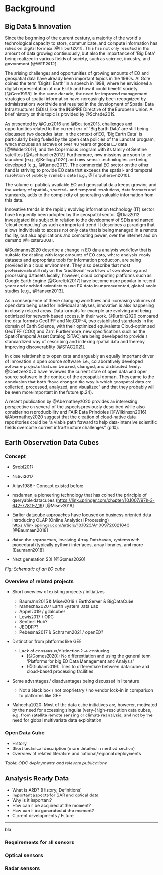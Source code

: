 # Background

## Big Data & Innovation

Since the beginning of the current century, a majority of the world's technological capacity to store, communicate, and compute information has relied on digital formats [@Hilbert2011]. This has not only resulted in the amount of data growing continuously, but also the importance of 'Big Data' being realized in various fields of society, such as science, industry, and government [@WEF2012]. 

The arising challenges and opportunities of growing amounts of EO and geospatial data have already been important topics in the 1990s. Al Gore coined the term 'Digital Earth' in a speech in 1998, where he envisioned a digital representation of our Earth and how it could benefit society [@Gore1998]. In the same decade, the need for improved management strategies of spatial information have increasingly been recognized by administrations worldwide and resulted in the development of Spatial Data Infrastructures (SDIs), like the INSPIRE Directive of the European Union. A brief history on this topic is provided by @Schade2019.

As presented by @Guo2016 and @Boulton2018, challenges and opportunities related to the current era of 'Big Earth Data' are still being discussed two decades later. In the context of EO, 'Big Earth Data' is particularly being fueled by the open data policies of the Landsat program, which includes an archive of over 40 years of global EO data [@Wulder2019], and the Copernicus program with its family of Sentinel satellites [@Aschbacher2017]. Furthermore, new missions are soon to be launched [e.g., @Kellogg2020] and new sensor technologies are being developed [e.g., @Kampe2017]. The commercial EO sector on the other hand is striving to provide EO data that exceeds the spatial- and temporal resolution of publicly available data [e.g., @Farquharson2018].

The volume of publicly available EO and geospatial data keeps growing and the variety of spatial-, spectral- and temporal resolutions, data formats and standards, adds to the complexity of generating valuable information from this data. 

Innovative trends in the rapidly evolving information technology (IT) sector have frequently been adopted by the geospatial sector. @Diaz2012 investigated this subject in relation to the development of SDIs and named 'cloud computing' as such an important trend. It describes a paradigm that allows individuals to access not only data that is being managed in a remote facility, but also applications and computing power, over the internet and on demand [@Foster2008]. 

@Sudmanns2020 describe a change in EO data analysis workflow that is suitable for dealing with large amounts of EO data, where analysis-ready datasets and appropriate tools for information production, are being provided in a cloud environment. They also describe that most professionals still rely on the 'traditional' workflow of downloading and processing datasets locally, however, cloud computing platforms such as Google Earth Engine [@Gorelick2017] have become more popular in recent years and enabled scientists to use EO data in unprecedented, global-scale studies [e.g., @Hansen2013]. 

As a consequence of these changing workflows and increasing volumes of open data being used for individual analyses, innovation is also happening in closely related areas. Data formats for example are evolving and being optimized for network-based access. In their work, @Durbin2020 compared the data formats GeoTIFF and NetCDF-4, two established standards in the domain of Earth Science, with their optimized equivalents Cloud-optimized GeoTIFF (COG) and Zarr. Furthermore, new specifications such as the SpatioTemporal Asset Catalog (STAC) are being developed to provide a standardized way of describing and indexing spatial data and thereby improving discoverability [@STAC2021].

In close relationship to open data and arguably an equally important driver of innovation is open source software, i.e., collaboratively developed software projects that can be used, changed, and distributed freely. @Coetzee2020 have reviewed the current state of open data and open source software in the context of the geospatial domain. They came to the conclusion that both “have changed the way in which geospatial data are collected, processed, analyzed, and visualized” and that they probably will be even more important in the future (p.24). 

A recent publication by @Abernathey2020 provides an interesting perspective on several of the aspects previously described while also considering reproducibility and FAIR Data Principles [@Wilkinson2016]. @Abernathey2020 suggest that the creation of cloud-native data repositories could be “a viable path forward to help data-intensive scientific fields overcome current infrastructure challenges” (p.10).



## Earth Observation Data Cubes

### Concept

- Strobl2017
- Nativi2017

- Ariav1986 - Concept existed before
- rasdaman, a pioneering technology that has coined the principle of queryable datacubes (https://link.springer.com/chapter/10.1007/978-3-642-77811-7_19) [@Misev2019]
- Earlier datacube approaches have focused on business oriented data introducing OLAP (Online Analytical Processing) https://link.springer.com/article/10.1023/A:1009726021843 [@Baumann2018]

- datacube approaches, involving Array Databases, systems with procedural (typically python) interfaces, array libraries, and more [Baumann2018]
- Next generation SDI [@Gomes2020]

*Fig: Schematic of an EO cube*


### Overview of related projects

- Short overview of existing projects / initiatives
  - Baumann2015 & Misev2019 / EarthServer & BigDataCube
  - Mahecha2020 / Earth System Data Lab
  - Appel2019 / gdalcubes
  - Lewis2017 / ODC
  - Sentinel Hub?
  - JEODPP?
  - Pebesma2017 & Schramm2021 / openEO?
- Distinction from platforms like GEE
  - Lack of consensus/distinction ? -> confusing
    - [@Gomes2020]: No differentiation and using the general term 'Platforms for big EO Data Management and Analysis'
    - [@Giuliani2019]: Tries to differentiate between data cube and cloud-based processing facilities
- Some advantages / disadvantages being discussed in literature
  - Not a black box / not proprietary / no vendor lock-in in comparison to platforms like GEE

- Mahecha2020: Most of the data cube initiatives are, however, motivated by the need for accessing singular (very-)high-resolution data cubes, e.g. from satellite remote sensing or climate reanalysis, and not by the need for global multivariate data exploitation


### Open Data Cube

- History
- Short technical description (more detailed in method section)
- Overview of related literature and national/regional deployments 

*Table: ODC deployments and relevant publications*



## Analysis Ready Data

- What is ARD? (History, Definitions)
- Important aspects for SAR and optical data
- Why is it important?
- How can it be acquired at the moment?
- How can it be generated at the moment?
- Current developments / Future

---

bla

### Requirements for all sensors

### Optical sensors

### Radar sensors 
